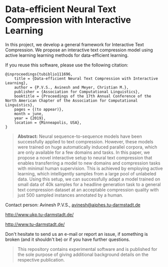 # Data-efficient Neural Text Compression with Interactive Learning

In this project, we develop a general framework for Interactive Text Compression. We propose an interactive text compression model using active learning learning methods for data-efficient learning.

If you reuse this software, please use the following citation:

```
@inproceedings{tubiblio111696,
    title = {Data-efficient Neural Text Compression with Interactive Learning},
    author = {P.V.S., Avinesh and Meyer, Christian M.},
    publisher = {Association for Computational Linguistics},
    booktitle = {Proceedings of the 17th Annual Conference of the North American Chapter of the Association for Computational Linguistics},
    pages = {(to appear)},
    month = june,
    year = {2019},
    location = {Minneapolis, USA},
}
```
> **Abstract:** Neural sequence-to-sequence models have been successfully applied to text compression. However, these models were trained on huge automatically induced parallel corpora, which are only available for a few domains and tasks. In this paper, we propose a novel interactive setup to neural text compression that enables transferring a model to new domains and compression tasks with minimal human supervision. This is achieved by employing active learning, which intelligently samples from a large pool of unlabeled data. Using this setup, we can successfully adapt a model trained on small data of 40k samples for a headline generation task to a general text compression dataset at an acceptable compression quality with just 500 sampled instances annotated by a human. 

Contact person: Avinesh P.V.S., avinesh@aiphes.tu-darmstadt.de

http://www.ukp.tu-darmstadt.de/

http://www.tu-darmstadt.de/

Don't hesitate to send us an e-mail or report an issue, if something is broken (and it shouldn't be) or if you have further questions.

> This repository contains experimental software and is published for the sole purpose of giving additional background details on the respective publication. 

